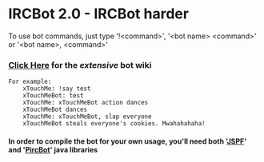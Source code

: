 # IRCBot 2.0 - IRCBot harder

To use bot commands, just type '!\<command\>', '\<bot name\> \<command\>' or '\<bot name\>, \<command\>'
### [Click Here](https://github.com/xTouchMe/IRCBot-2.0/wiki/Bot-Wiki----Home) for the _extensive_ bot wiki
	
	For example:
		xTouchMe: !say test
		xTouchMeBot: test
		xTouchMe: xTouchMeBot action dances
		xTouchMeBot dances
		xTouchMe: xTouchMeBot, slap everyone
		xTouchMeBot steals everyone's cookies. Mwahahahaha!
	
#### In order to compile the bot for your own usage, you'll need both '[JSPF](http://code.google.com/p/jspf/)' and '[PircBot](http://www.jibble.org/pircbot.php)' java libraries